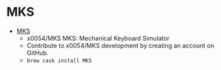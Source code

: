 # MKS
- [MKS](https://github.com/x0054/MKS)
  -  x0054/MKS MKS: Mechanical Keyboard Simulator
  - Contribute to x0054/MKS development by creating an account on GitHub.
  - `brew cask install MKS`
